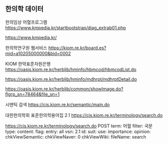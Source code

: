 ## 한의학 데이터

한의임상 어혈프로그램
https://www.kmpedia.kr/startbootstrap/diag_extrab01.php


https://www.kmpedia.kr/

한의학연구원 웹서비스
https://kiom.re.kr/board.es?mid=a10205000000&bid=0002

KIOM 한약표준자원은행
https://oasis.kiom.re.kr/herblib/hminfo/hbmcod/hbmcodList.do

https://oasis.kiom.re.kr/herblib/hminfo/mdhrpt/mdhrptDetail.do

https://oasis.kiom.re.kr/herblib/common/showImage.do?flgrp_sn=78464&file_sn=1


시맨틱 검색
https://cis.kiom.re.kr/semantic/main.do


대한한의학회 표준한의학용어집 2.1
https://cis.kiom.re.kr/terminology/search.do

https://cis.kiom.re.kr/terminology/search.do
POST
term: 어혈
filter: 국문
type: 
content: 
flag: 
entry: all
vsn: 2.1
id: 
suit: 
use: 
importance: 
opinion: 
chkViewSemantic: 
chkViewNaver: 0
chkViewWiki: 
fileName: search